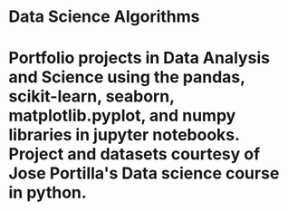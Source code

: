 # Data Science Algorithms


# Portfolio projects in Data Analysis and Science using the pandas, scikit-learn, seaborn, matplotlib.pyplot, and numpy libraries in jupyter notebooks. Project  and datasets courtesy of Jose Portilla's Data science course in python.
